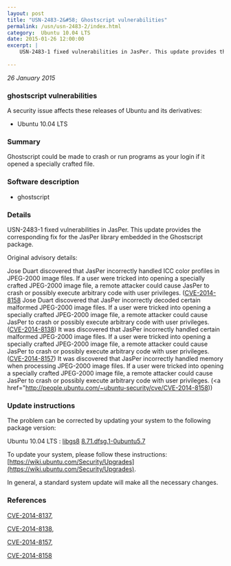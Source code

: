 ```yaml
---
layout: post
title: "USN-2483-2&#58; Ghostscript vulnerabilities"
permalink: /usn/usn-2483-2/index.html
category:  Ubuntu 10.04 LTS
date: 2015-01-26 12:00:00
excerpt: |
    USN-2483-1 fixed vulnerabilities in JasPer. This update provides the corresponding fix for the JasPer library embedded in the Ghostscript package.
    
--- 
```

 
 

*26 January 2015*

### ghostscript vulnerabilities

A security issue affects these releases of Ubuntu and its derivatives:

* Ubuntu 10.04 LTS

### Summary

Ghostscript could be made to crash or run programs as your login if it opened a specially crafted file.

### Software description

* ghostscript 

### Details

USN-2483-1 fixed vulnerabilities in JasPer. This update provides the corresponding fix for the JasPer library embedded in the Ghostscript package.

Original advisory details:

 Jose Duart discovered that JasPer incorrectly handled ICC color profiles in JPEG-2000 image files. If a user were tricked into opening a specially crafted JPEG-2000 image file, a remote attacker could cause JasPer to crash or possibly execute arbitrary code with user privileges. ([CVE-2014-8158](http://people.ubuntu.com/~ubuntu-security/cve/CVE-2014-8137">CVE-2014-8137</a>) Jose Duart discovered that JasPer incorrectly decoded certain malformed JPEG-2000 image files. If a user were tricked into opening a specially crafted JPEG-2000 image file, a remote attacker could cause JasPer to crash or possibly execute arbitrary code with user privileges. (<a href="http://people.ubuntu.com/~ubuntu-security/cve/CVE-2014-8138">CVE-2014-8138</a>) It was discovered that JasPer incorrectly handled certain malformed JPEG-2000 image files. If a user were tricked into opening a specially crafted JPEG-2000 image file, a remote attacker could cause JasPer to crash or possibly execute arbitrary code with user privileges. (<a href="http://people.ubuntu.com/~ubuntu-security/cve/CVE-2014-8157">CVE-2014-8157</a>) It was discovered that JasPer incorrectly handled memory when processing JPEG-2000 image files. If a user were tricked into opening a specially crafted JPEG-2000 image file, a remote attacker could cause JasPer to crash or possibly execute arbitrary code with user privileges. (<a href="http://people.ubuntu.com/~ubuntu-security/cve/CVE-2014-8158)) 

### Update instructions

The problem can be corrected by updating your system to the following package version:

Ubuntu 10.04 LTS
 : [libgs8](https://launchpad.net/ubuntu/+source/ghostscript) <span> [8.71.dfsg.1-0ubuntu5.7](https://launchpad.net/ubuntu/+source/ghostscript/8.71.dfsg.1-0ubuntu5.7) </span> 

To update your system, please follow these instructions: [https://wiki.ubuntu.com/Security/Upgrades](https://wiki.ubuntu.com/Security/Upgrades).

In general, a standard system update will make all the necessary changes. 

### References

 
 [CVE-2014-8137](http://people.ubuntu.com/~ubuntu-security/cve/CVE-2014-8137), 

 [CVE-2014-8138](http://people.ubuntu.com/~ubuntu-security/cve/CVE-2014-8138), 

 [CVE-2014-8157](http://people.ubuntu.com/~ubuntu-security/cve/CVE-2014-8157), 

 [CVE-2014-8158](http://people.ubuntu.com/~ubuntu-security/cve/CVE-2014-8158)
 

